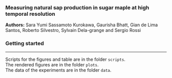 ### Measuring natural sap production in sugar maple at high temporal resolution

**Authors:** Sara Yumi Sassamoto Kurokawa, Gaurisha Bhatt, Gian de Lima Santos, Roberto Silvestro, Sylvain Dela-grange and Sergio Rossi 

### Getting started  
---  
Scripts for the figures and table are in the folder `scripts`.  
The rendered figures are in the folder `plots`.  
The data of the experiments are in the folder `data`.

